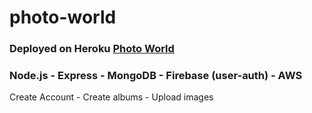# photo-world

### Deployed on Heroku [Photo World](https://stark-stream-18623.herokuapp.com)

### Node.js - Express - MongoDB - Firebase (user-auth) - AWS

Create Account - Create albums - Upload images
